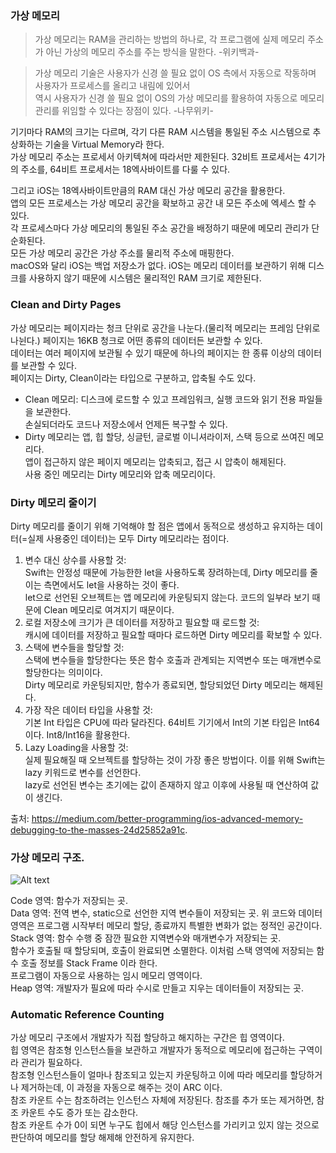 ### 가상 메모리  
> 가상 메모리는 RAM을 관리하는 방법의 하나로, 각 프로그램에 실제 메모리 주소가 아닌 가상의 메모리 주소를 주는 방식을 말한다. -위키백과-  
  
> 가상 메모리 기술은 사용자가 신경 쓸 필요 없이 OS 측에서 자동으로 작동하며 사용자가 프로세스를 올리고 내림에 있어서  
> 역시 사용자가 신경 쓸 필요 없이 OS의 가상 메모리를 활용하여 자동으로 메모리 관리를 위임할 수 있다는 장점이 있다. -나무위키-  
  
기기마다 RAM의 크기는 다르며, 각기 다른 RAM 시스템을 통일된 주소 시스템으로 추상화하는 기술을 Virtual Memory라 한다.  
가상 메모리 주소는 프로세서 아키텍쳐에 따라서만 제한된다. 32비트 프로세서는 4기가의 주소를, 64비트 프로세서는 18엑사바이트를 다룰 수 있다.  
  
그리고 iOS는 18엑사바이트만큼의 RAM 대신 가상 메모리 공간을 활용한다.  
앱의 모든 프로세스는 가상 메모리 공간을 확보하고 공간 내 모든 주소에 엑세스 할 수 있다.  
각 프로세스마다 가상 메모리의 통일된 주소 공간을 배정하기 때문에 메모리 관리가 단순화된다.  
모든 가상 메모리 공간은 가상 주소를 물리적 주소에 매핑한다.  
macOS와 달리 iOS는 백업 저장소가 없다. iOS는 메모리 데이터를 보관하기 위해 디스크를 사용하지 않기 때문에 시스템은 물리적인 RAM 크기로 제한된다.  
  
### Clean and Dirty Pages  
가상 메모리는 페이지라는 청크 단위로 공간을 나눈다.(물리적 메모리는 프레임 단위로 나뉜다.) 페이지는 16KB 청크로 어떤 종류의 데이터든 보관할 수 있다.  
데이터는 여러 페이지에 보관될 수 있기 때문에 하나의 페이지는 한 종류 이상의 데이터를 보관할 수 있다.  
페이지는 Dirty, Clean이라는 타입으로 구분하고, 압축될 수도 있다.  
  
- Clean 메모리: 디스크에 로드할 수 있고 프레임워크, 실행 코드와 읽기 전용 파일들을 보관한다.  
손실되더라도 코드나 저장소에서 언제든 복구할 수 있다.  
- Dirty 메모리는 앱, 힙 할당, 싱글턴, 글로벌 이니셔라이저, 스택 등으로 쓰여진 메모리다.  
앱이 접근하지 않은 페이지 메모리는 압축되고, 접근 시 압축이 해제된다.  
사용 중인 메모리는 Dirty 메모리와 압축 메모리이다.  
  
### Dirty 메모리 줄이기  
Dirty 메모리를 줄이기 위해 기억해야 할 점은 앱에서 동적으로 생성하고 유지하는 데이터(=실제 사용중인 데이터)는 모두 Dirty 메모리라는 점이다.  
1. 변수 대신 상수를 사용할 것:  
Swift는 안정성 때문에 가능한한 let을 사용하도록 장려하는데, Dirty 메모리를 줄이는 측면에서도 let을 사용하는 것이 좋다.  
let으로 선언된 오브젝트는 앱 메모리에 카운팅되지 않는다. 코드의 일부라 보기 때문에 Clean 메모리로 여겨지기 때문이다.  
2. 로컬 저장소에 크기가 큰 데이터를 저장하고 필요할 때 로드할 것:  
캐시에 데이터를 저장하고 필요할 때마다 로드하면 Dirty 메모리를 확보할 수 있다.  
3. 스택에 변수들을 할당할 것:  
스택에 변수들을 할당한다는 뜻은 함수 호출과 관계되는 지역변수 또는 매개변수로 할당한다는 의미이다.  
Dirty 메모리로 카운팅되지만, 함수가 종료되면, 할당되었던 Dirty 메모리는 해제된다.  
4. 가장 작은 데이터 타입을 사용할 것:  
기본 Int 타입은 CPU에 따라 달라진다. 64비트 기기에서 Int의 기본 타입은 Int64이다. Int8/Int16을 활용한다.  
5. Lazy Loading을 사용할 것:  
실제 필요해질 때 오브젝트를 할당하는 것이 가장 좋은 방법이다. 이를 위해 Swift는 lazy 키워드로 변수를 선언한다.  
lazy로 선언된 변수는 초기에는 값이 존재하지 않고 이후에 사용될 때 연산하여 값이 생긴다.  
  
출처: https://medium.com/better-programming/ios-advanced-memory-debugging-to-the-masses-24d25852a91c. 
  
### 가상 메모리 구조. 
  
![Alt text](https://goodgid.github.io/assets/img/posts/memory_structure_1.png)  
  
Code 영역: 함수가 저장되는 곳.  
Data 영역: 전역 변수, static으로 선언한 지역 변수들이 저장되는 곳.
위 코드와 데이터 영역은 프로그램 시작부터 메모리 할당, 종료까지 특별한 변화가 없는 정적인 공간이다.  
Stack 영역: 함수 수행 중 잠깐 필요한 지역변수와 매개변수가 저장되는 곳.  
함수가 호출될 때 할당되며, 호출이 완료되면 소멸한다. 이처럼 스택 영역에 저장되는 함수 호출 정보를 Stack Frame 이라 한다.  
프로그램이 자동으로 사용하는 임시 메모리 영역이다.  
Heap 영역: 개발자가 필요에 따라 수시로 만들고 지우는 데이터들이 저장되는 곳.  
  
### Automatic Reference Counting  
가상 메모리 구조에서 개발자가 직접 할당하고 해지하는 구간은 힙 영역이다.  
힙 영역은 참조형 인스턴스들을 보관하고 개발자가 동적으로 메모리에 접근하는 구역이라 관리가 필요하다.  
참조형 인스턴스들이 얼마나 참조되고 있는지 카운팅하고 이에 따라 메모리를 할당하거나 제거하는데, 이 과정을 자동으로 해주는 것이 ARC 이다.  
참조 카운트 수는 참조하려는 인스턴스 자체에 저장된다. 참조를 추가 또는 제거하면, 참조 카운트 수도 증가 또는 감소한다.  
참조 카운트 수가 0이 되면 누구도 힙에서 해당 인스턴스를 가리키고 있지 않는 것으로 판단하여 메모리를 할당 해제해 안전하게 유지한다.  
